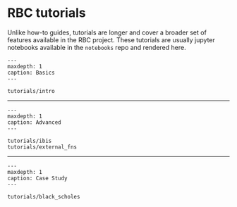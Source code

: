 
# RBC tutorials

Unlike how-to guides, tutorials are longer and cover a broader set of
features available in the RBC project. These tutorials are usually jupyter
notebooks available in the `notebooks` repo and rendered here.


```{toctree}
---
maxdepth: 1
caption: Basics
---

tutorials/intro
```

------------

```{toctree}
---
maxdepth: 1
caption: Advanced
---

tutorials/ibis
tutorials/external_fns
```

------------

```{toctree}
---
maxdepth: 1
caption: Case Study
---

tutorials/black_scholes
```